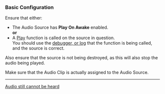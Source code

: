 ### Basic Configuration

Ensure that either:  
- The Audio Source has **Play On Awake** enabled.  
**or**  
- A [Play](https://docs.unity3d.com/ScriptReference/AudioSource.Play.html) function is called on the source in question.  
You should use the [debugger, or log](../../Programming/Debugging.md) that the function is being called, and the source is correct.
  
Also ensure that the source is not being destroyed, as this will also stop the audio being played.

Make sure that the Audio Clip is actually assigned to the Audio Source.

---
[Audio still cannot be heard](Missing%20Audio%20Listener.md)